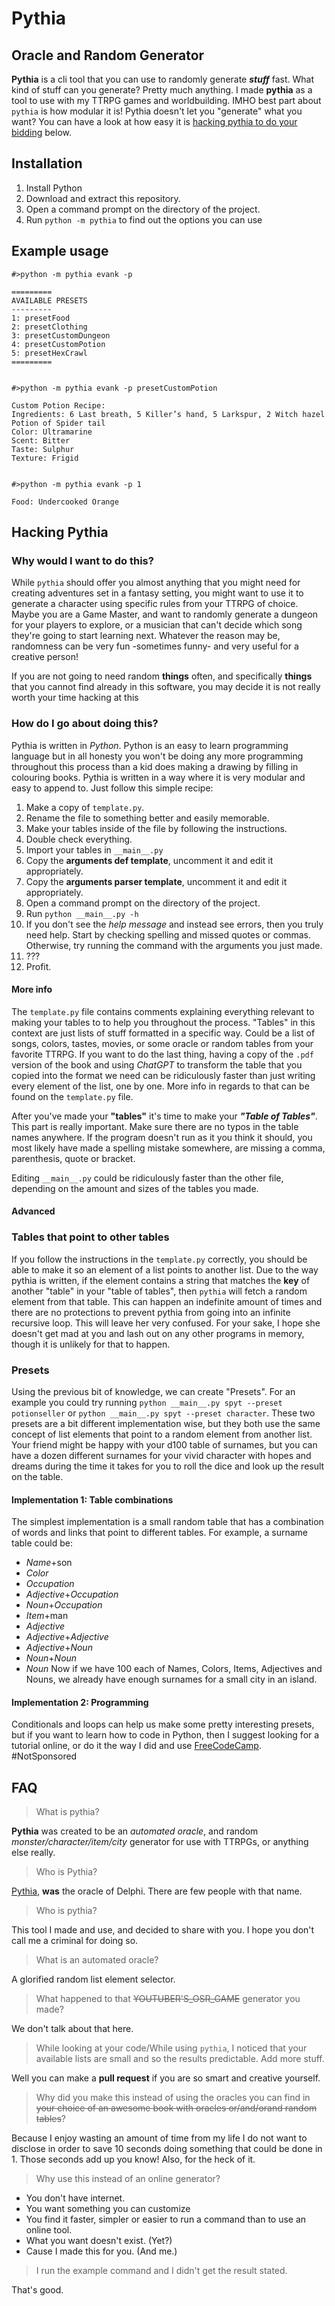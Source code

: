 # Pythia

## Oracle and Random Generator
**Pythia** is a cli tool that you can use to randomly generate ***stuff*** fast. What kind of stuff can you generate? Pretty much anything.
I made **pythia** as a tool to use with my TTRPG games and worldbuilding. 
IMHO best part about `pythia` is how modular it is! Pythia doesn't let you "generate" what you want? You can have a look at how easy it is [hacking pythia to do your bidding](##Hacking-pythia) below.


## Installation
1. Install Python
1. Download and extract this repository.
1. Open a command prompt on the directory of the project.
1. Run `python -m pythia` to find out the options you can use


## Example usage
```
#>python -m pythia evank -p

=========
AVAILABLE PRESETS
---------
1: presetFood
2: presetClothing
3: presetCustomDungeon
4: presetCustomPotion
5: presetHexCrawl
=========


#>python -m pythia evank -p presetCustomPotion

Custom Potion Recipe: 
Ingredients: 6 Last breath, 5 Killer’s hand, 5 Larkspur, 2 Witch hazel
Potion of Spider tail
Color: Ultramarine
Scent: Bitter
Taste: Sulphur
Texture: Frigid


#>python -m pythia evank -p 1

Food: Undercooked Orange
```


## Hacking Pythia
### Why would I want to do this?
While `pythia` should offer you almost anything that you might need for creating adventures set in a fantasy setting, you might want to use it to generate a character using specific rules from your TTRPG of choice. Maybe you are a Game Master, and want to randomly generate a dungeon for your players to explore, or a musician that can't decide which song they're going to start learning next. Whatever the reason may be, randomness can be very fun -sometimes funny- and very useful for a creative person!

If you are not going to need random **things** often, and specifically **things** that you cannot find already in this software, you may decide it is not really worth your time hacking at this

### How do I go about doing this?
Pythia is written in *Python*. Python is an easy to learn programming language but in all honesty you won't be doing any more programming throughout this process than a kid does making a drawing by filling in colouring books. Pythia is written in a way where it is very modular and easy to append to. Just follow this simple recipe:
1. Make a copy of `template.py`.
1. Rename the file to something better and easily memorable.
1. Make your tables inside of the file by following the instructions.
1. Double check everything.
1. Import your tables in `__main__.py`
1. Copy the **arguments def template**, uncomment it and edit it appropriately.
1. Copy the **arguments parser template**, uncomment it and edit it appropriately.
1. Open a command prompt on the directory of the project.
1. Run `python __main__.py -h`
1. If you don't see the *help message* and instead see errors, then you truly need help. Start by checking spelling and missed quotes or commas. Otherwise, try running the command with the arguments you just made.
1. ???
1. Profit.

#### More info

The `template.py` file contains comments explaining everything relevant to making your tables to to help you throughout the process. "Tables" in this context are just lists of stuff formatted in a specific way. Could be a list of songs, colors, tastes, movies, or some oracle or random tables from your favorite TTRPG. If you want to do the last thing, having a copy of the `.pdf` version of the book and using *ChatGPT* to transform the table that you copied into the format we need can be ridiculously faster than just writing every element of the list, one by one. More info in regards to that can be found on the `template.py` file.

After you've made your **"tables"** it's time to make your ***"Table of Tables"***. This part is really important. Make sure there are no typos in the table names anywhere. If the program doesn't run as it you think it should, you most likely have made a spelling mistake somewhere, are missing a comma, parenthesis, quote or bracket.

Editing `__main__.py` could be ridiculously faster than the other file, depending on the amount and sizes of the tables you made.

#### Advanced

### Tables that point to other tables
If you follow the instructions in the `template.py` correctly, you should be able to make it so an element of a list points to another list. Due to the way pythia is written, if the element contains a string that matches the **key** of another "table" in your "table of tables", then `pythia` will fetch a random element from that table.
This can happen an indefinite amount of times and there are no protections to prevent pythia from going into an infinite recursive loop. This will leave her very confused. For your sake, I hope she doesn't get mad at you and lash out on any other programs in memory, though it is unlikely for that to happen.
### Presets
Using the previous bit of knowledge, we can create "Presets". For an example you could try running `python __main__.py spyt --preset potionseller` or `python __main__.py spyt --preset character`.
These two presets are a bit different implementation wise, but they both use the same concept of list elements that point to a random element from another list. Your friend might be happy with your d100 table of surnames, but you can have a dozen different surnames for your vivid character with hopes and dreams during the time it takes for you to roll the dice and look up the result on the table.
#### Implementation 1: Table combinations
The simplest implementation is a small random table that has a combination of words and links that point to different tables. For example, a surname table could be:
- *Name*+son
- *Color*
- *Occupation*
- *Adjective*+*Occupation*
- *Noun*+*Occupation*
- *Item*+man
- *Adjective*
- *Adjective*+*Adjective*
- *Adjective*+*Noun*
- *Noun*+*Noun*
- *Noun*
Now if we have 100 each of Names, Colors, Items, Adjectives and Nouns, we already have enough surnames for a small city in an island.
#### Implementation 2: Programming
Conditionals and loops can help us make some pretty interesting presets, but if you want to learn how to code in Python, then I suggest looking for a tutorial online, or do it the way I did and use [FreeCodeCamp](freecodecamp.org). #NotSponsored


## FAQ
>What is pythia?

**Pythia** was created to be an *automated oracle*, and random *monster/character/item/city* generator for use with TTRPGs, or anything else really.

>Who is Pythia?

[Pythia](https://wikipedia.com/wiki/Pythia), **was** the oracle of Delphi. There are few people with that name.

>Who is pythia?

This tool I made and use, and decided to share with you. I hope you don't call me a criminal for doing so.


>What is an automated oracle?

A glorified random list element selector.

>What happened to that ~~YOUTUBER'S_OSR_GAME~~ generator you made?

We don't talk about that here.

> While looking at your code/While using `pythia`, I noticed that your available lists are small and so the results predictable. Add more stuff.

Well you can make a **pull request** if you are so smart and creative yourself.

> Why did you make this instead of using the oracles you can find in ~~your choice of an awesome book with oracles or/and/orand random tables~~?

Because I enjoy wasting an amount of time from my life I do not want to disclose in order to save 10 seconds doing something that could be done in 1. Those seconds add up you know! Also, for the heck of it.

> Why use this instead of an online generator?

- You don't have internet.
- You want something you can customize
- You find it faster, simpler or easier to run a command than to use an online tool.
- What you want doesn't exist. (Yet?)
- Cause I made this for you. (And me.)

> I run the example command and I didn't get the result stated.

That's good.
